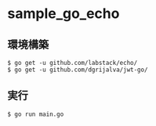 # sample_go_echo

## 環境構築
```
$ go get -u github.com/labstack/echo/
$ go get -u github.com/dgrijalva/jwt-go/
```

## 実行
```
$ go run main.go
```
